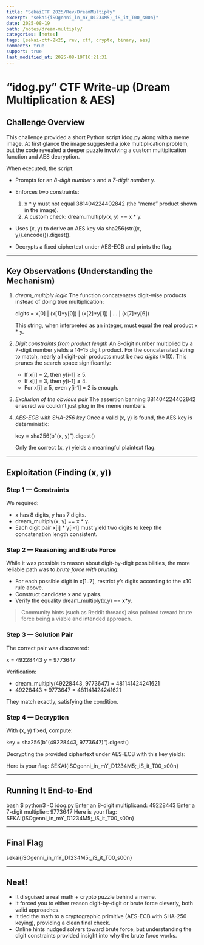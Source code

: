 ```yaml
---
title: "SekaiCTF 2025/Rev/DreamMultiply"
excerpt: "sekai{iSOgenni_in_mY_D1234M5;_iS_it_T00_s00n}"
date: 2025-08-19
path: /notes/dream-multiply/
categories: [notes]
tags: [sekai-ctf-2k25, rev, ctf, crypto, binary, aes]
comments: true
support: true
last_modified_at: 2025-08-19T16:21:31
---
```


# “idog.py” CTF Write-up (Dream Multiplication & AES)

## Challenge Overview

This challenge provided a short Python script idog.py along with a meme image. At first glance the image suggested a joke multiplication problem, but the code revealed a deeper puzzle involving a custom multiplication function and AES decryption.

When executed, the script:

* Prompts for an *8-digit number* x and a *7-digit number* y.
* Enforces two constraints:

  1. x * y must not equal 381404224402842 (the “meme” product shown in the image).
  2. A custom check: dream_multiply(x, y) == x * y.
* Uses (x, y) to derive an AES key via
  sha256(str((x, y)).encode()).digest().
* Decrypts a fixed ciphertext under AES-ECB and prints the flag.

---

## Key Observations (Understanding the Mechanism)

1. *dream_multiply logic*
   The function concatenates digit-wise products instead of doing true multiplication:

   
   digits = x[0] | (x[1]*y[0]) | (x[2]*y[1]) | ... | (x[7]*y[6])
   

   This string, when interpreted as an integer, must equal the real product x * y.

2. *Digit constraints from product length*
   An 8-digit number multiplied by a 7-digit number yields a 14–15 digit product.
   For the concatenated string to match, nearly all digit-pair products must be *two digits* (≥10).
   This prunes the search space significantly:

   * If x[i] = 2, then y[i-1] ≥ 5.
   * If x[i] = 3, then y[i-1] ≥ 4.
   * For x[i] ≥ 5, even y[i-1] = 2 is enough.

3. *Exclusion of the obvious pair*
   The assertion banning 381404224402842 ensured we couldn’t just plug in the meme numbers.

4. *AES-ECB with SHA-256 key*
   Once a valid (x, y) is found, the AES key is deterministic:

   
   key = sha256(b"(x, y)").digest()
   

   Only the correct (x, y) yields a meaningful plaintext flag.

---

## Exploitation (Finding (x, y))

### Step 1 — Constraints

We required:

* x has 8 digits, y has 7 digits.
* dream_multiply(x, y) == x * y.
* Each digit pair x[i] * y[i-1] must yield two digits to keep the concatenation length consistent.

### Step 2 — Reasoning and Brute Force

While it was possible to reason about digit-by-digit possibilities, the more reliable path was to *brute force with pruning*:

* For each possible digit in x[1..7], restrict y’s digits according to the ≥10 rule above.
* Construct candidate x and y pairs.
* Verify the equality dream_multiply(x,y) == x*y.

> Community hints (such as Reddit threads) also pointed toward brute force being a viable and intended approach.

### Step 3 — Solution Pair

The correct pair was discovered:


x = 49228443
y = 9773647


Verification:

* dream_multiply(49228443, 9773647) = 481141424241621
* 49228443 * 9773647 = 481141424241621

They match exactly, satisfying the condition.

### Step 4 — Decryption

With (x, y) fixed, compute:


key = sha256(b"(49228443, 9773647)").digest()


Decrypting the provided ciphertext under AES-ECB with this key yields:


Here is your flag: SEKAI{iSOgenni_in_mY_D1234M5;_iS_it_T00_s00n}


---

## Running It End-to-End

bash
$ python3 -O idog.py
Enter an 8-digit multiplicand: 49228443
Enter a 7-digit multiplier: 9773647
Here is your flag: SEKAI{iSOgenni_in_mY_D1234M5;_iS_it_T00_s00n}


---

## Final Flag


sekai{iSOgenni_in_mY_D1234M5;_iS_it_T00_s00n}


---

## Neat!

* It disguised a real math + crypto puzzle behind a meme.
* It forced you to either reason digit-by-digit or brute force cleverly, both valid approaches.
* It tied the math to a cryptographic primitive (AES-ECB with SHA-256 keying), providing a clean final check.
* Online hints nudged solvers toward brute force, but understanding the digit constraints provided insight into why the brute force works.